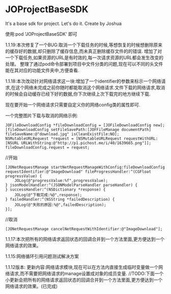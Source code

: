 # JOProjectBaseSDK
It's a base sdk for project. Let's do it.
Create by Joshua

使用:pod 'JOProjectBaseSDK' 即可

1.1.19:本次修复了一个BUG:取消一个下载任务的时候,等想恢复的时候想删除原来的缓存好的数据,却只删除了缓存信息,而未真正删除缓存文件的的错误.
    增加了对一个下载任务,如果资源的URL是有时效的,每一次请求资源的URL都会发生改变的处理。
    整理了通过pod命令部署到项目中文件分类的问题,现在可以不同的头文件能在其对应的功能文件夹中,方便查看.

1.1.18:本次改动针对网络请求这一块:增加了一个identifier的参数来标示一个网络请求,在这个网络未完成之前你随时都能取消这个网络请求.文件下载的网络请求,取消的时候会自动缓存已经下好的数据,你下次继续上次下载完的地方继续下载.

现在要开始一个网络请求只需要自定义你的网络config类的属性即可.

一个完整图片下载与取消的网络示例:

    JOFileDownloadConfig *fileDownloadConfig = [JOFileDownloadConfig new];
    [fileDownloadConfig setFileSavePath:[JOFFileManage documentPath] fileSaveName:@"download.jpg" isCleanExistFile:NO];
    NSMutableURLRequest *request = [NSMutableURLRequest requestWithURL:[NSURL URLWithString:@"http://p1.pichost.me/i/40/1639665.png"]];
    fileDownloadConfig.request = request;
    
//开始

    [JONetRequestManage startNetRequestManageWithConfig:fileDownloadConfig requestIdentifier:@"ImageDownload" fileProgressHandler:^(CGFloat progressValue) {
        JOLog(@"progressValue:%f",progressValue);
    } jsonModelHandler:^(JSONModelParseHandler parseHandler) {
    } successHandler:^(NSDictionary *response) {
        JOLog(@"下载完成:%@",response);
    } failedHandler:^(NSString *failedDescription) {
        JOLog(@"失败的原因:%@",failedDescription);
    }];

//取消

    [JONetRequestManage cancelNetRequestWithIdentifier:@"ImageDownload"];

1.1.17:本次把所有的网络请求返回状态的回调合并到一个方法里面,更方便达到一个网络请求的效果。

1.1.15:网络循环引用问题测试解决方案

1.1.12版本:
更新内容:网络请求模块,现在可以在方法内直接生成临时变量做一个网络请求,而不需要把网络请求的manage设置成对象的成员变量.
//TODO:下面一个小更新会把所有的网络请求返回状态的回调合并到一个方法里面,更方便达到一个网络请求的效果。(已完成)







